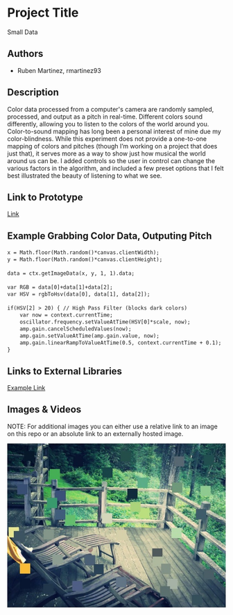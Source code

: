 # Project Title
Small Data

## Authors
- Ruben Martinez, rmartinez93

## Description
Color data processed from a computer's camera are randomly sampled, processed, and output as a pitch in real-time. Different colors sound differently, allowing you to listen to the colors of the world around you. Color-to-sound mapping has long been a personal interest of mine due my color-blindness. While this experiment does not provide a one-to-one mapping of colors and pitches (though I’m working on a project that does just that), it serves more as a way to show just how musical the world around us can be. I added controls so the user in control can change the various factors in the algorithm, and included a few preset options that I felt best illustrated the beauty of listening to what we see.

## Link to Prototype
[Link](http://www.rmartinez.co/DATA "Live Version of 'Little Data'")

## Example Grabbing Color Data, Outputing Pitch
```
x = Math.floor(Math.random()*canvas.clientWidth);
y = Math.floor(Math.random()*canvas.clientHeight);

data = ctx.getImageData(x, y, 1, 1).data;

var RGB = data[0]+data[1]+data[2];
var HSV = rgbToHsv(data[0], data[1], data[2]);

if(HSV[2] > 20) { // High Pass Filter (blocks dark colors)
    var now = context.currentTime;
    oscillator.frequency.setValueAtTime(HSV[0]*scale, now);
    amp.gain.cancelScheduledValues(now);
    amp.gain.setValueAtTime(amp.gain.value, now);
    amp.gain.linearRampToValueAtTime(0.5, context.currentTime + 0.1);
}
```
## Links to External Libraries
[Example Link](https://gist.github.com/mjijackson/5311256 "RGB to HSV Conversion")

## Images & Videos
NOTE: For additional images you can either use a relative link to an image on this repo or an absolute link to an externally hosted image.

![Example Image](project_images/cover.jpg "Example Image")
